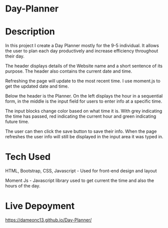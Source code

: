 # Day-Planner

# Description 

In this project I create a Day Planner mostly for the 9-5 individual. It allows the user to plan each day productively and increase efficiency throughout their day.

The header displays details of the Website name and a short sentence of its purpose. The header also contains the current date and time. 
 
 Refreshing the page will update to the most recent time. I use moment.js to get the updated date and time. 


Below the header is the Planner. On the left displays the hour in a sequential form, in the middle is the input field for users to enter info at a specific time. 
 
The  input blocks change color based on what time it is. With grey indicating the time has passed, red indicating the current hour and green indicating future time.

 The user can then click the save button to save their info. When the page refreshes the user info will still be displayed in the input area it was typed in. 

# Tech Used
 HTML, Bootstrap, CSS, Javascript  - Used for front-end design and layout 

Moment Js  -  Javascript library used to get current the time and also the hours of the day. 


# Live Depoyment

 https://dameonc13.github.io/Day-Planner/

